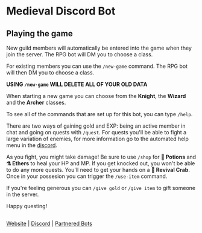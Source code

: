 # Medieval Discord Bot

## Playing the game

New guild members will automatically be entered into the game when they join the server.
The RPG bot will DM you to choose a class.

For existing members you can use the `/new-game` command. 
The RPG bot will then DM you to choose a class.

**USING `/new-game` WILL DELETE ALL OF YOUR OLD DATA**

When starting a new game you can choose from the **Knight**, the **Wizard** and the **Archer** classes.

To see all of the commands that are set up for this bot, you can type `/help`.

There are two ways of gaining gold and EXP: being an active member in chat and going on quests with `/quest`.
For quests you'll be able to fight a large variation of enemies, for more information go to the automated help menu in the [discord](https://discord.gg/FqZ6PGbXyR).

As you fight, you might take damage! Be sure to use `/shop` for **🧪 Potions** and **⚗️ Ethers** to heal your HP and MP. 
If you get knocked out, you won't be able to do any more quests. You'll need to get your hands on a **🦀 Revival Crab**. 
Once in your possesion you can trigger the `/use-item` command.

If you're feeling generous you can `/give gold` or `/give item` to gift someone in the server.

Happy questing!

##
[Website](https://medievalbot.carrd.co/)  |  [Discord](https://discord.gg/FqZ6PGbXyR)  |  [Partnered Bots](https://epicbots.carrd.co/)
